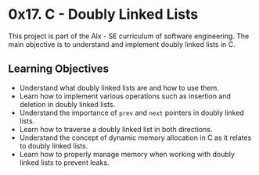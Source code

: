 0x17. C - Doubly Linked Lists
=============================

This project is part of the Alx - SE curriculum of software engineering. The main objective is to understand and implement doubly linked lists in C.

Learning Objectives
-------------------

-   Understand what doubly linked lists are and how to use them.
-   Learn how to implement various operations such as insertion and deletion in doubly linked lists.
-   Understand the importance of `prev` and `next` pointers in doubly linked lists.
-   Learn how to traverse a doubly linked list in both directions.
-   Understand the concept of dynamic memory allocation in C as it relates to doubly linked lists.
-   Learn how to properly manage memory when working with doubly linked lists to prevent leaks.
